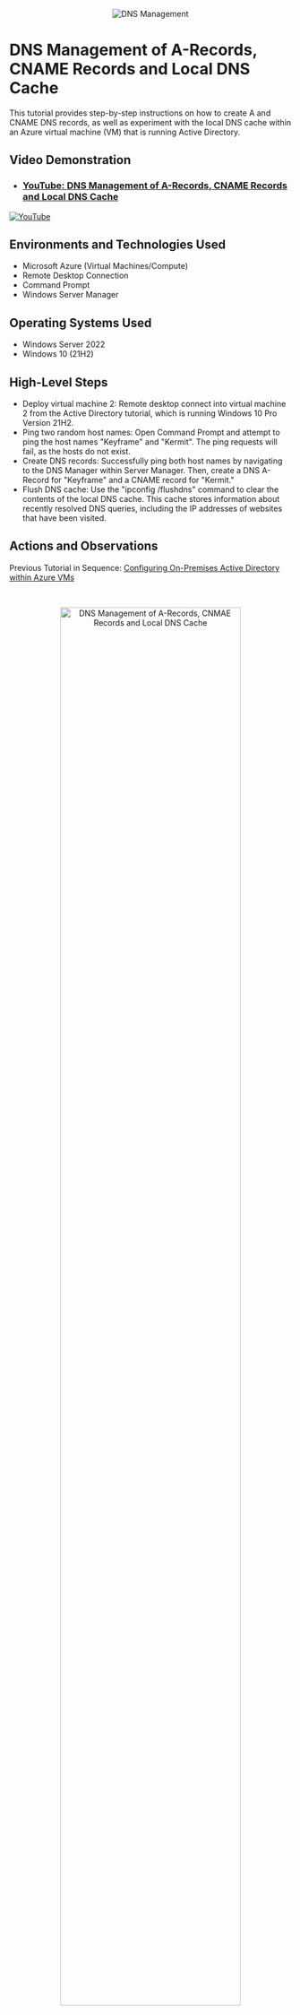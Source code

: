 <p align="center">
<img src="https://static.wixstatic.com/media/2ebf04_ca1cd7d0964640f584a9cf257cf5c460~mv2.png" alt="DNS Management"/>
</p>

<h1>DNS Management of A-Records, CNAME Records and Local DNS Cache</h1>
This tutorial provides step-by-step instructions on how to create A and CNAME DNS records, as well as experiment with the local DNS cache within an Azure virtual machine (VM) that is running Active Directory.<br />

<h2>Video Demonstration</h2>

- ### [YouTube: DNS Management of A-Records, CNAME Records and Local DNS Cache](https://youtu.be/KF1kglVWND4)

[![YouTube](https://static.wixstatic.com/media/2ebf04_597db4dd83f14d68b5be79644bccd4f9~mv2.png)](https://youtu.be/KF1kglVWND4)
</p>

<h2>Environments and Technologies Used</h2>

- Microsoft Azure (Virtual Machines/Compute)
- Remote Desktop Connection
- Command Prompt
- Windows Server Manager

<h2>Operating Systems Used </h2>

- Windows Server 2022
- Windows 10 (21H2)

<h2>High-Level Steps</h2>

- Deploy virtual machine 2: Remote desktop connect into virtual machine 2 from the Active Directory tutorial, which is running Windows 10 Pro Version 21H2.
- Ping two random host names: Open Command Prompt and attempt to ping the host names "Keyframe" and "Kermit". The ping requests will fail, as the hosts do not exist.
- Create DNS records: Successfully ping both host names by navigating to the DNS Manager within Server Manager. Then, create a DNS A-Record for "Keyframe" and a CNAME record for "Kermit."
- Flush DNS cache: Use the "ipconfig /flushdns" command to clear the contents of the local DNS cache. This cache stores information about recently resolved DNS queries, including the IP addresses of websites that have been visited.

<h2>Actions and Observations</h2>
<p align="left">Previous Tutorial in Sequence: <a href="https://github.com/stevenmnocent/configure-ad"
>Configuring On-Premises Active Directory within Azure VMs</a></p>
</p>
<br />

<p>
<p align="center"> 
<img src="https://static.wixstatic.com/media/2ebf04_f70557f3029046b2969a62226a5cbe59~mv2.png" height="80%" width="80%" alt="DNS Management of A-Records, CNMAE Records and Local DNS Cache"/>
</p>
<p>
1. Remote desktop connection into virtual machine 2 running Windows 10 Pro, Version 21H2 from the Active Directory Lab.
</p>
<br />

<p>
<p align="center"> 
<img src="https://static.wixstatic.com/media/2ebf04_63ae497882d944d49830faae2f03aad9~mv2.png" height="80%" width="80%" alt="DNS Management of A-Records, CNMAE Records and Local DNS Cache"/>
</p>
<p>
2. Login as the admin user created from the Active Directory Lab.
</p>
<br />

<p>
<p align="center"> 
<img src="https://static.wixstatic.com/media/2ebf04_45d443faac9d44ff9de169517ba8eec5~mv2.png" height="80%" width="80%" alt="DNS Management of A-Records, CNMAE Records and Local DNS Cache"/>
</p>
<p>
3. Minimize VM2 and go back to the Azure Portal to get the IP address of virtual machine 1 running Windows Server 2022 and remote desktop connection into it.
</p>
<br />

<p>
<p align="center"> 
<img src="https://static.wixstatic.com/media/2ebf04_cf57d7591a484ae8be626d22470129ee~mv2.png" height="80%" width="80%" alt="DNS Management of A-Records, CNMAE Records and Local DNS Cache"/>
</p>
<p>
4. Go back to virtual machine 2 and launch command prompt and attempt to ping keyframe.
</p>
<br />

<p>
<p align="center"> 
<img src="https://static.wixstatic.com/media/2ebf04_83c34d98baf94f77b4ec66f0742897ed~mv2.png" height="80%" width="80%" alt="DNS Management of A-Records, CNMAE Records and Local DNS Cache"/>
</p>
<p>
5. The ping request will fail because we don not have an A-Record for keyframe. Go back to the Domain Controller (VM1) → Server Manager → Tools → DNS.
</p>
<br />

<p>
<p align="center"> 
<img src="https://static.wixstatic.com/media/2ebf04_886a366090a54b2eb94c6a7f9c72c6cb~mv2.png" height="80%" width="80%" alt="DNS Management of A-Records, CNMAE Records and Local DNS Cache"/>
</p>
<p>
6. Click the Domain Controller from the DNS Manager → Forward lookup zones → Select the domain name chosen for root.
</p>
<br />

<p>
<p align="center"> 
<img src="https://static.wixstatic.com/media/2ebf04_cf1eb3a1ffeb42c5a2f8010da171cd98~mv2.png" height="80%" width="80%" alt="DNS Management of A-Records, CNMAE Records and Local DNS Cache"/>
</p>
<p>
7. This is essentially where are A-Records are. Right-Click, the click New Host (A or AAAA) to create a new A-Record.
</p>
<br />

<p>
<p align="center"> 
<img src="https://static.wixstatic.com/media/2ebf04_fa7dd77e27a943fdb5eb91446d132de1~mv2.png" height="80%" width="80%" alt="DNS Management of A-Records, CNMAE Records and Local DNS Cache"/>
</p>
<p>
8. For the name type “keyframe” and type in virtual machine 1’s Private IP address as the IP address for keyframe and click Add Host.
</p>
<br />

<p>
<p align="center"> 
<img src="https://static.wixstatic.com/media/2ebf04_3b921b2deeb347ec92fb39bc398d9212~mv2.png" height="80%" width="80%" alt="DNS Management of A-Records, CNMAE Records and Local DNS Cache"/>
</p>
<p align="center"> 
<img src="https://static.wixstatic.com/media/2ebf04_f953aa8dbcd2436695921fb5f6ea142d~mv2.png" height="80%" width="80%" alt="DNS Management of A-Records, CNMAE Records and Local DNS Cache"/>
</p>
<p align="center"> 
<img src="https://static.wixstatic.com/media/2ebf04_42c39a8729e74747a06b649ece83a9c3~mv2.png" height="80%" width="80%" alt="DNS Management of A-Records, CNMAE Records and Local DNS Cache"/>
</p>
<p>
9. Attempt to ping keyframe for VM2 from Command Prompt. Request will resolve for the IP address we assign to keyframe when creating an A-Record. The following commands will also display the DNS:
- nslookup keyframe
- ipconfig /displaydns
</p>
<br />

<p>
<p align="center"> 
<img src="https://static.wixstatic.com/media/2ebf04_b1d26e273e3d44bfbc5e787f2b032641~mv2.png" height="80%" width="80%" alt="DNS Management of A-Records, CNMAE Records and Local DNS Cache"/>
</p>
<p align="center"> 
<img src="https://static.wixstatic.com/media/2ebf04_af22ce2560734c94a64ddd9cd00f4cae~mv2.png" height="80%" width="80%" alt="DNS Management of A-Records, CNMAE Records and Local DNS Cache"/>
</p>
<p>
10. Go back to the Domain Controller and edit keyframe’s IP to 8.8.8.8 and observe changes in VM2 after flushing the DNS cache with the ipconfig /flush DNS command.
</p>
<br />

<p>
<p align="center"> 
<img src="https://static.wixstatic.com/media/2ebf04_7c68bd03f57949548190af92093369e0~mv2.png" height="80%" width="80%" alt="DNS Management of A-Records, CNMAE Records and Local DNS Cache"/>
</p>
<p>
11. Ping any name such as Kermit and observe how the request could not be resolved.
</p>
<br />

<p>
<p align="center"> 
<img src="https://static.wixstatic.com/media/2ebf04_2b88b24648b24cec99f19efbd811c3d4~mv2.png" height="80%" width="80%" alt="DNS Management of A-Records, CNMAE Records and Local DNS Cache"/>
</p>
<p>
12. Create a CNAME record for Kermit by going back to the domain controller, Right-Clicking → New Alias (CNAME).
</p>
<br />

<p>
<p align="center"> 
<img src="https://static.wixstatic.com/media/2ebf04_d61935406a854cedaa6cf4260f63c00f~mv2.png" height="80%" width="80%" alt="DNS Management of A-Records, CNMAE Records and Local DNS Cache"/>
</p>
<p>
13. Type in Kermit or any name of your choice for Alias name and www.Google.com for the Fully qualified domain name (FQDN) for target host and click ok.
</p>
<br />

<p>
<p align="center"> 
<img src="https://static.wixstatic.com/media/2ebf04_67b20cae657b403aa5800f7ec2a4804c~mv2.png" height="80%" width="80%" alt="DNS Management of A-Records, CNMAE Records and Local DNS Cache"/>
</p>
<p>
14. Go to virtual machine 2 and attempt to ping Kermit once again. The request should resolve for www.Google.com. This demonstrates how we can map names or aliases such as Kermit to a true domain name.
</p>
<br />

<p align="center"><b><i>🙌💥People may hear your words, but they feel your attitude. ~ John C. Maxwell🙌💥</b></i></p>
